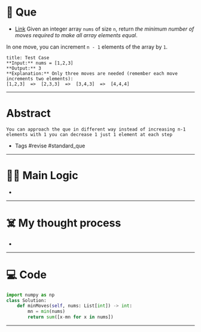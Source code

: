 # 🧩 Que
- [Link](https://leetcode.com/problems/minimum-moves-to-equal-array-elements/)
Given an integer array `nums` of size `n`, return _the minimum number of moves required to make all array elements equal_.

In one move, you can increment `n - 1` elements of the array by `1`.
```ad-question
title: Test Case
**Input:** nums = [1,2,3]
**Output:** 3
**Explanation:** Only three moves are needed (remember each move increments two elements):
[1,2,3]  =>  [2,3,3]  =>  [3,4,3]  =>  [4,4,4]
```

---
# Abstract
```ad-abstract
You can approach the que in different way instead of increasing n-1 elements with 1 you can decrease 1 just 1 element at each step
```

- Tags #revise #standard_que 
--- 
# 🕵️‍♂️ Main Logic
- 

---
# ☠️ My thought process
- 
---

# 💻 Code
```python
import numpy as np
class Solution:
    def minMoves(self, nums: List[int]) -> int:
        mn = min(nums)
        return sum([x-mn for x in nums])
```
---
